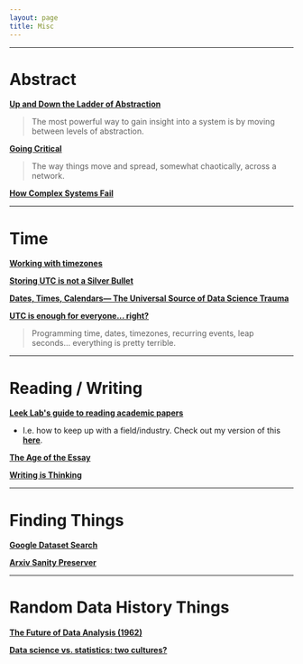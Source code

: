 ```yaml
---
layout: page
title: Misc
---
```


---

# Abstract

[**Up and Down the Ladder of Abstraction**](http://worrydream.com/#!2/LadderOfAbstraction)

> The most powerful way to gain insight into a system is by moving between levels of abstraction.

[**Going Critical**](https://meltingasphalt.com/interactive/going-critical/)

> The way things move and spread, somewhat chaotically, across a network.

[**How Complex Systems Fail**](http://web.mit.edu/2.75/resources/random/How%20Complex%20Systems%20Fail.pdf)

---

# Time

[**Working with timezones**](https://davecturner.github.io/2018/08/12/working-with-timezones.html)

[**Storing UTC is not a Silver Bullet**](https://codeblog.jonskeet.uk/2019/03/27/storing-utc-is-not-a-silver-bullet/)

[**Dates, Times, Calendars— The Universal Source of Data Science Trauma**](https://towardsdatascience.com/dates-times-calendars-the-universal-source-of-data-science-trauma-92a887fdedd1)

[**UTC is enough for everyone... right?**](https://zachholman.com/talk/utc-is-enough-for-everyone-right)

> Programming time, dates, timezones, recurring events, leap seconds... everything is pretty terrible.

---

# Reading / Writing

[**Leek Lab's guide to reading academic papers**](https://github.com/jtleek/readingpapers)

- I.e. how to keep up with a field/industry. Check out my version of this [**here**](https://pdtenpas.github.io/pages/newsletter/read_newsletters/).

[**The Age of the Essay**](http://paulgraham.com/essay.html?ck_subscriber_id=489909620)

[**Writing is Thinking**](https://medium.learningbyshipping.com/writing-is-thinking-an-annotated-twitter-thread-2a75fe07fade)

---

# Finding Things

[**Google Dataset Search**](https://toolbox.google.com/datasetsearch)

[**Arxiv Sanity Preserver**](http://arxiv-sanity.com)

---

# Random Data History Things

[**The Future of Data Analysis (1962)**](https://projecteuclid.org/euclid.aoms/1177704711)

[**Data science vs. statistics: two cultures?**](https://rd.springer.com/article/10.1007/s42081-018-0009-3)

